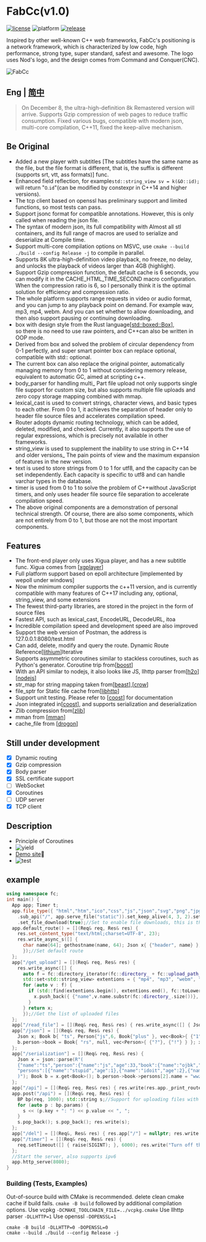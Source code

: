 # FabCc(v1.0)
[![license][license-badge]][license-link]
![platform][supported-platforms-badge]
[![release][release-badge]][release-link]

[license-badge]: https://img.shields.io/badge/License-AGPL%20v3-gold.svg
[license-link]: LICENSE
[supported-platforms-badge]: https://img.shields.io/badge/platform-Win32%20|%20GNU/Linux%20|%20macOS%20|%20FreeBSD%20-maroon
[release-badge]: https://img.shields.io/github/release/asciphx/FabCc.svg?style=flat-square
[release-link]: https://github.com/asciphx/FabCc/releases
Inspired by other well-known C++ web frameworks, FabCc's positioning is a network framework, which is characterized by low code, high performance, strong type, super standard, safest and awesome. The logo uses Nod's logo, and the design comes from Command and Conquer(CNC).

![FabCc](./static/logo.png)
## Eng | [简中](./README-zh_CN.md)
> On December 8, the ultra-high-definition 8k Remastered version will arrive. Supports Gzip compression of web pages to reduce traffic consumption. Fixed various bugs, compatible with modern json, multi-core compilation, C++11, fixed the keep-alive mechanism.

## Be Original
- Added a new player with subtitles [The subtitles have the same name as the file, but the file format is different, that is, the suffix is different (supports srt, vtt, ass formats)] func.
- Enhanced field reflection, for example`std::string_view sv = k(&O::id);` will return "`O`.`id`"(can be modified by constexpr in C++14 and higher versions).
- The tcp client based on openssl has preliminary support and limited functions, so most tests can pass.
- Support jsonc format for compatible annotations. However, this is only called when reading the json file.
- The syntax of modern json, its full compatibility with Almost all stl containers, and its full range of macros are used to serialize and deserialize at Compile time.
- Support multi-core compilation options on MSVC, use `cmake --build ./build --config Release -j` to compile in parallel.
- Supports 8K ultra-high-definition video playback, no freeze, no delay, and unlocks the playback of videos larger than 4GB (highlight).
- Support Gzip compression function, the default cache is 6 seconds, you can modify it in the CACHE_HTML_TIME_SECOND macro configuration. When the compression ratio is 6, so I personally think it is the optimal solution for efficiency and compression ratio.
- The whole platform supports range requests in video or audio format, and you can jump to any playback point on demand. For example wav, mp3, mp4, webm. And you can set whether to allow downloading, and then also support pausing or continuing downloading.
- box with design style from the Rust language[[std::boxed::Box](https://doc.rust-lang.org/std/boxed/struct.Box.html)],   
  so there is no need to use raw pointers, and C++can also be written in OOP mode.
- Derived from box and solved the problem of circular dependency from 0-1 perfectly, and super smart pointer box can replace optional, compatible with std:: optional.
- The current box can also replace the original pointer, automatically managing memory from 0 to 1 without considering memory release, equivalent to automatic GC, aimed at scripting c++.
- body_parser for handling multi_ Part file upload not only supports single file support for custom size, but also supports multiple file uploads and zero copy storage mapping combined with mmap.
- lexical_cast is used to convert strings, character views, and basic types to each other. From 0 to 1, it achieves the separation of header only to header file source files and accelerates compilation speed.
- Router adopts dynamic routing technology, which can be added, deleted, modified, and checked. Currently, it also supports the use of regular expressions, which is precisely not available in other frameworks.
- string_view is used to supplement the inability to use string in C++14 and older versions_ The pain points of view and the maximum expansion of features in the new version.
- text is used to store strings from 0 to 1 for utf8, and the capacity can be set independently. Each capacity is specific to utf8 and can handle varchar types in the database.
- timer is used from 0 to 1 to solve the problem of C++without JavaScript timers, and only uses header file source file separation to accelerate compilation speed.
- The above original components are a demonstration of personal technical strength. Of course, there are also some components, which are not entirely from 0 to 1, but those are not the most important components.

## Features
- The front-end player only uses Xigua player, and has a new subtitle func. Xigua comes from [[xgplayer](https://github.com/bytedance/xgplayer)]
- Full platform support based on epoll architecture [implemented by wepoll under windows]
- Now the minimum compiler supports the c++11 version, and is currently compatible with many features of C++17 including any, optional, string_view, and some extensions
- The fewest third-party libraries, are stored in the project in the form of source files
- Fastest API, such as lexical_cast, EncodeURL, DecodeURL, itoa
- Incredible compilation speed and development speed are also improved
- Support the web version of Postman, the address is 127.0.0.1:8080/test.html
- Can add, delete, modify and query the route. Dynamic Route Reference[[lithium](https://github.com/matt-42/lithium)]Iterative
- Supports asymmetric coroutines similar to stackless coroutines, such as Python's generator. Coroutine trip from[[boost](https://github.com/boostorg/context)]
- With an API similar to nodejs, it also looks like JS, llhttp parser from[[h2o](https://github.com/h2o/picohttpparser)] [[nodejs](https://github.com/nodejs/llhttp)]
- str_map for string mapping taken from[[beast](https://github.com/boostorg/beast)],[[crow](https://github.com/ipkn/crow)]
- file_sptr for Static file cache from[[libhttp](https://github.com/neithern/libhttp)]
- Support unit testing. Please refer to [[coost](https://coostdocs.github.io/cn/co/unitest/)] for documentation
- Json integrated in[[coost](https://coostdocs.github.io/cn/co/json/)], and supports serialization and deserialization
- Zlib compression from[[zlib](https://github.com/madler/zlib)]
- mman from [[mman](https://code.google.com/archive/p/mman-win32/source/default/source)]
- cache_file from [[drogon](https://github.com/drogonframework/drogon/blob/master/lib/src/CacheFile.h)]

## Still under development
- [x] Dynamic routing
- [x] Gzip compression
- [x] Body parser
- [x] SSL certificate support
- [ ] WebSocket
- [x] Coroutines
- [ ] UDP server
- [x] TCP client

## Description
- Principle of Coroutines
- ![yield](./yield.gif)
- [Demo site](http://8.129.58.72:8080/)🚀
- ![test](./test.jpg)

## example
```c++
using namespace fc;
int main() {
  App app; Timer t;
  app.file_type({ "html","htm","ico","css","js","json","svg","png","jpg","gif","txt","wasm","mp4","webm","mp3","wav","aac" })
    .sub_api("/", app.serve_file("static")).set_keep_alive(4, 3, 2).set_use_max_mem(600.0)
    .set_file_download(true);//Set to enable file downloads, this is the new interface.
  app.default_route() = [](Req& req, Res& res) {
    res.set_content_type("text/html;charset=UTF-8", 23);
    res.write_async_s([] {
      char name[64]; gethostname(name, 64); Json x{ {"header", name} }; return mustache::load("404NotFound.html").render(x);
      });//Set default route
  };
  app["/get_upload"] = [](Req& req, Res& res) {
    res.write_async([] {
      auto f = fc::directory_iterator(fc::directory_ + fc::upload_path_); Json x;
      std::set<std::string_view> extentions = { "mp4", "mp3", "webm", "wav", "mkv" };
      for (auto v : f) {
        if (std::find(extentions.begin(), extentions.end(), fc::toLowerCase(v.ext)) != extentions.end()) {
          x.push_back({ {"name",v.name.substr(fc::directory_.size())}, {"size",v.size} });
        }
      } return x;
      });//Get the list of uploaded files
  };
  app["/read_file"] = [](Req& req, Res& res) { res.write_async([] { Json x = json::read_file("test.json"); return x; }); };
  app["/json"] = [](Req& req, Res& res) {
    Json x; Book b{ "ts", Person{"js",6, Book{"plus" }, vec<Book>{ {"1", Person {"sb" }}, {"2", Person {"sb" }} }} };
    b.person->book = Book{ "rs", null, vec<Person>{ {"?"}, {"!"} } }; x = b; res.write(x);//Return json
  };
  app["/serialization"] = [](Req& req, Res& res) {
    Json x = json::parse(R"(
    {"name":"ts","person":{"name":"js","age":33,"book":{"name":"ojbk","person":{"name":"fucker","age":0},
    "persons":[{"name":"stupid","age":1},{"name":"idoit","age":2},{"name":"bonkers","age":3,"book":{"name":"sb"}}]}}}
    )"); Book b = x.get<Book>(); b.person->book->persons[2].name = "wwzzgg"; x = b; res.write(x.dump());//Deserialization and serialization
  };
  app["/api"] = [](Req& req, Res& res) { res.write(res.app._print_routes()); };//Return to routing list
  app.post("/api") = [](Req& req, Res& res) {
    BP bp(req, 1000); std::string s;//Support for uploading files with a total size of 1000MB
    for (auto p : bp.params) {
      s << (p.key + ": ") << p.value << ", ";
    }
    s.pop_back(); s.pop_back(); res.write(s);
  };
  app["/del"] = [](Req&, Res& res) { res.app["/"] = nullptr; res.write("The routing of the home page is delete！！"); };
  app["/timer"] = [](Req& req, Res& res) {
    req.setTimeout([] { raise(SIGINT); }, 6000); res.write("Turn off the server timer and start the countdown！");
  };
  //Start the server, also supports ipv6
  app.http_serve(8080);
}
```

### Building (Tests, Examples)
Out-of-source build with CMake is recommended.
delete clean cmake cache if build fails.
`cmake -B build` followed by additional compilation options.
Use vcpkg `-DCMAKE_TOOLCHAIN_FILE=../vcpkg.cmake`
Use llhttp parser `-DLLHTTP=1`
Use openssl `-DOPENSSL=1`
```
cmake -B build -DLLHTTP=0 -DOPENSSL=0
cmake --build ./build --config Release -j
```
